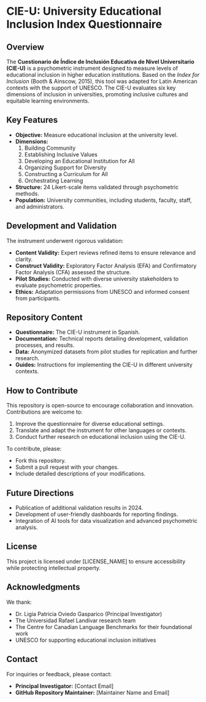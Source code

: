 # CIE-U: University Educational Inclusion Index Questionnaire

## Overview
The **Cuestionario de Índice de Inclusión Educativa de Nivel Universitario (CIE-U)** is a psychometric instrument designed to measure levels of educational inclusion in higher education institutions. Based on the *Index for Inclusion* (Booth & Ainscow, 2015), this tool was adapted for Latin American contexts with the support of UNESCO. The CIE-U evaluates six key dimensions of inclusion in universities, promoting inclusive cultures and equitable learning environments.

## Key Features
- **Objective:** Measure educational inclusion at the university level.
- **Dimensions:** 
  1. Building Community
  2. Establishing Inclusive Values
  3. Developing an Educational Institution for All
  4. Organizing Support for Diversity
  5. Constructing a Curriculum for All
  6. Orchestrating Learning
- **Structure:** 24 Likert-scale items validated through psychometric methods.
- **Population:** University communities, including students, faculty, staff, and administrators.

## Development and Validation
The instrument underwent rigorous validation:
- **Content Validity:** Expert reviews refined items to ensure relevance and clarity.
- **Construct Validity:** Exploratory Factor Analysis (EFA) and Confirmatory Factor Analysis (CFA) assessed the structure.
- **Pilot Studies:** Conducted with diverse university stakeholders to evaluate psychometric properties.
- **Ethics:** Adaptation permissions from UNESCO and informed consent from participants.

## Repository Content
- **Questionnaire:** The CIE-U instrument in Spanish.
- **Documentation:** Technical reports detailing development, validation processes, and results.
- **Data:** Anonymized datasets from pilot studies for replication and further research.
- **Guides:** Instructions for implementing the CIE-U in different university contexts.

## How to Contribute
This repository is open-source to encourage collaboration and innovation. Contributions are welcome to:
1. Improve the questionnaire for diverse educational settings.
2. Translate and adapt the instrument for other languages or contexts.
3. Conduct further research on educational inclusion using the CIE-U.

To contribute, please:
- Fork this repository.
- Submit a pull request with your changes.
- Include detailed descriptions of your modifications.

## Future Directions
- Publication of additional validation results in 2024.
- Development of user-friendly dashboards for reporting findings.
- Integration of AI tools for data visualization and advanced psychometric analysis.

## License
This project is licensed under [LICENSE_NAME] to ensure accessibility while protecting intellectual property.

## Acknowledgments
We thank:
- Dr. Ligia Patricia Oviedo Gasparico (Principal Investigator)
- The Universidad Rafael Landívar research team
- The Centre for Canadian Language Benchmarks for their foundational work
- UNESCO for supporting educational inclusion initiatives

## Contact
For inquiries or feedback, please contact:
- **Principal Investigator:** [Contact Email]
- **GitHub Repository Maintainer:** [Maintainer Name and Email]
